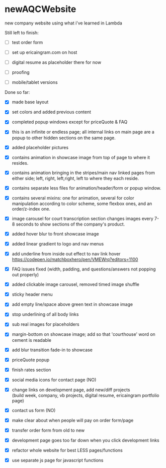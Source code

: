 # newAQCWebsite

new company website using what i've learned in Lambda

Still left to finish:

- [ ] test order form
- [ ] set up ericaingram.com on host
- [ ] digital resume as placeholder there for now
- [ ] proofing
- [ ] mobile/tablet versions


Done so far:

- [X] made base layout
- [X] set colors and added previous content
- [X] completed popup windows except for priceQuote & FAQ
- [X] this is an infinite or endless page; all internal links on main page are a popup to other hidden sections on the same page.
- [X] added placeholder pictures
- [X] contains animation in showcase image from top of page to where it resides.
- [X] contains animation bringing in the stripes/main nav linked pages from either side; left, right, left,right, left to where they each reside.
- [X] contains separate less files for animation/header/form or popup window.
- [X] contains several mixins: one for animation, several for color manipulation according to color scheme, some flexbox ones, and an order/z-index one.
- [X] image carousel for court transcription section changes images every 7-8 seconds to show sections of the company's product.
- [X] added hover blur to front showcase image
- [X] added linear gradient to logo and nav menus
- [X] add underline from inside out effect to nav link hover https://codepen.io/matchboxhero/pen/VMEWrq?editors=1100
- [X] FAQ issues fixed (width, padding, and questions/answers not popping out properly)
- [X] added clickable image carousel, removed timed image shuffle
- [X] sticky header menu
- [X] add empty line/space above green text in showcase image
- [X] stop underlining of all body links
- [X] sub real images for placeholders
- [X] margin-bottom on showcase image; add so that 'courthouse' word on cement is readable
- [X] add blur transition fade-in to showcase
- [X] priceQuote popup

- [X] finish rates section
- [X] social media icons for contact page (NO)
- [X] change links on development page, add new/diff projects<br>
    (build week, company, vb projects, digital resume, ericaingram portfolio page)
- [X] contact us form (NO)
- [X] make clear about when people will pay on order form/page
- [X] transfer order form from old to new
- [X] development page goes too far down when you click development links
- [X] refactor whole website for best LESS pages/functions
- [X] use separate js page for javascript functions
